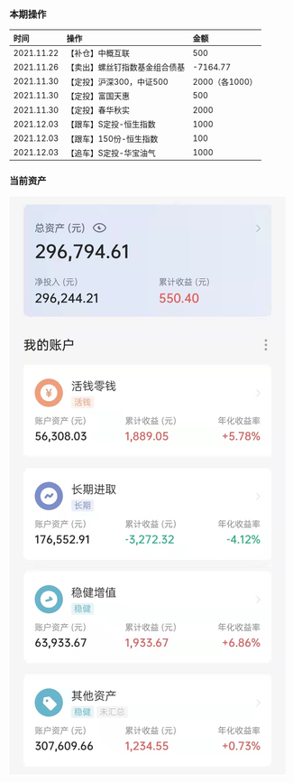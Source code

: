 ### 本期操作

| 时间 | 操作 | 金额 |
| :-- | :-- | :-- |
| 2021.11.22 | 【补仓】中概互联 | 500 |
| 2021.11.26 | 【卖出】螺丝钉指数基金组合债基 | -7164.77 |
| 2021.11.30 | 【定投】沪深300，中证500 | 2000（各1000） |
| 2021.11.30 | 【定投】富国天惠 | 500 |
| 2021.11.30 | 【定投】春华秋实 | 2000 |
| 2021.12.03 | 【跟车】S定投-恒生指数 | 1000 |
| 2021.12.03 | 【跟车】150份-恒生指数 | 100 |
| 2021.12.03 | 【追车】S定投-华宝油气 | 1000 |

### 当前资产

![image](images/2021-12-04.jpeg)
